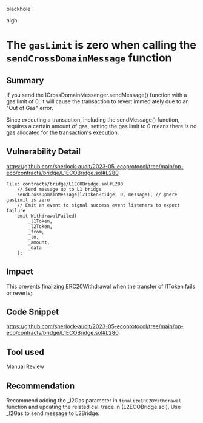 blackhole

high

# The `gasLimit` is zero when calling the `sendCrossDomainMessage` function

## Summary

If you send the ICrossDomainMessenger.sendMessage() function with a gas limit of 0, it will cause the transaction to revert immediately due to an "Out of Gas" error.

Since executing a transaction, including the sendMessage() function, requires a certain amount of gas, setting the gas limit to 0 means there is no gas allocated for the transaction's execution. 


## Vulnerability Detail

https://github.com/sherlock-audit/2023-05-ecoprotocol/tree/main/op-eco/contracts/bridge/L1ECOBridge.sol#L280

```solidity
File: contracts/bridge/L1ECOBridge.sol#L280
    // Send message up to L1 bridge
    sendCrossDomainMessage(l2TokenBridge, 0, message); // @here gasLimit is zero
    // Emit an event to signal success event listeners to expect failure
    emit WithdrawalFailed(
        _l1Token,
        _l2Token,
        _from,
        _to,
        _amount,
        _data
    );

```

## Impact

This prevents finalizing ERC20Withdrawal when the transfer of l1Token fails or reverts;

## Code Snippet

https://github.com/sherlock-audit/2023-05-ecoprotocol/tree/main/op-eco/contracts/bridge/L1ECOBridge.sol#L280

## Tool used

Manual Review

## Recommendation

Recommend adding the _l2Gas parameter in `finalizeERC20Withdrawal` function and updating the related call trace in (L2ECOBridge.sol). Use _l2Gas to send message to L2Bridge.
